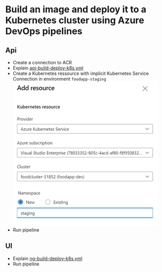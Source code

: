 # Build an image and deploy it to a Kubernetes cluster using Azure DevOps pipelines

## Api

- Create a connection to ACR
- Explain [api-build-deploy-k8s.yml](https://github.com/arambazamba/food-app/blob/master/az-pipelines/api-build-deploy-k8s.yml)
- Create a Kubernetes ressource with implicit Kubernetes Service Connection in environment `foodapp-staging`
  ![ressource](_images/ressource.png) 
- Run pipeline

## UI

- Explain [ng-build-deploy-k8s.yml](https://github.com/arambazamba/food-app/blob/master/az-pipelines/ng-build-deploy-k8s.yml)
- Run pipeline
